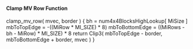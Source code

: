 #### Clamp MV Row Function

<div class="syntax">
clamp_mv_row( mvec, border ) {
    bh = num4x4BlocksHighLookup[ MiSize ]
    mbToTopEdge = -((MiRow * MI_SIZE) * 8)
    mbToBottomEdge = ((MiRows - bh - MiRow) * MI_SIZE) * 8
    return Clip3( mbToTopEdge - border, mbToBottomEdge + border, mvec )
}
</div>

